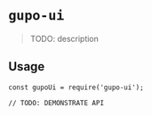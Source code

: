 # `gupo-ui`

> TODO: description

## Usage

```
const gupoUi = require('gupo-ui');

// TODO: DEMONSTRATE API
```
